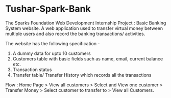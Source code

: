 # Tushar-Spark-Bank
The Sparks Foundation Web Development Internship Project : Basic Banking System website. A web application used to transfer virtual money between multiple users and also record the banking transactions/ activities.

The website has the following specification -

1. A dummy data for upto 10 customers
2. Customers table with basic fields such as name, email, current balance etc.
3. Transaction status
4. Transfer table/ Transfer History which records all the transactions

Flow : Home Page > View all customers > Select and View one customer > Transfer Money > Select customer to transfer to > View all Customers.
